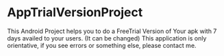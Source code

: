 AppTrialVersionProject
======================

This Android Project helps you to do a FreeTrial Version of Your apk with 7 days availed to your users. (It can be changed)
This application is only orientative, if you see errors or something else, please contact me.
